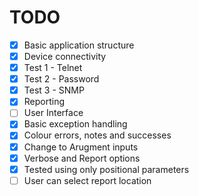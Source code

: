 # TODO

- [x] Basic application structure
- [x] Device connectivity
- [x] Test 1 - Telnet
- [x] Test 2 - Password
- [x] Test 3 - SNMP
- [x] Reporting
- [ ] User Interface
- [x] Basic exception handling
- [x] Colour errors, notes and successes
- [x] Change to Arugment inputs
- [x] Verbose and Report options
- [x] Tested using only positional parameters
- [ ] User can select report location